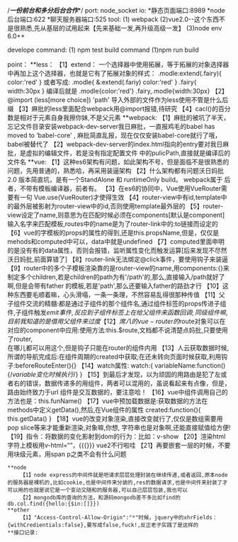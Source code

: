 /*******一份前台和多分后台合作********/
port:
node_socket io:
	*静态页面端口:8989
	*node后台端口:622
	*聊天服务器端口:525
tool:
	(1) webpack 
	(2)vue2.0--这个东西不是很熟悉,先从基层的试用起来【先来基础一发,再升级高级一发】
	(3)node env 6.0++

develope command:
	(1) npm test
build command
	(1)npm run build


point：
	**less：
		【1】extend：
			一个选择器中使用拓展，等于拓展的对象选择器中再加上这个选择器，也就是它有了拓展对象的样式：
			.modle:extend(.fairy){
				color:'red'
			}
			或者写成:
			.modle{
				&:extend(.fariy)
				color:'red'
			}
			.fairy{
				width:30px
			}
			编译后就是
			.modle{color:'red'}   	.fairy,.modle{width:30px}
		【2】@import (less[more choice]) 'path'  导入外部的文件作为less使用不管是什么后缀
		【3】麻批的less里面配合webpack用@import报错,待研究
		【4】cacl()的百分数是相对于元素自身我擦你妹,不是父元素
	**webpack:
		【1】麻批的被坑了半天，忘记文件目录安装webpack-dev-server我日麻批，一直报鸡毛的babel has moved to 
			‘babel-core' , 麻批简直乱报，现在仅仅安装babel-core就行了哦，babel被替代了
		【2】webpack-dev-server的index.html指向的entry要对我日麻批，是虚拟的编辑文件，若是没有指定配置文件
			中的pulicPath,直接就是编译后的文件名
	**vue:
		【1】这种es6架构有问题，如此架构不号，但是面临不是很熟悉的问题，先用普通的，熟悉哈，再采用装逼架构
		【2】什么架构都有问题沃日妈批 2.0 版本简直坑，是有一个StandAlone 和 runtimeOnly build。 webpack属于
			后者，不带有模板编译器，前者有。
		【3】在es6的协同中，Vue使用VueRouter需要有一句  Vue.use(VueRouter)才使得<router-view></router-view>生效
		【4】router-view中有id,template中的最外层被影射为router-view中的id,否则使用template最外层的
		【5】router-view设定了name,则意思为在匹配时候必须在components[默认是component]输入名字来匹配模板,routes中的name是为了router-link中的:to链接而设定的
		【6】vue的字模板的props的属性的得到,还是this.propsName,但是，仅仅是mehods和computed中可以，data中就是undefined
		【7】computed里面申明的是没有有的data属性，否则会报错，监听属性变化而触发运算[后来发现不尽然沃日妈批,前面算错了]
		【8】router-link无法绑定@click事件，要使用钩子来装逼
		【9】router中的多个子模板渲染靠的是router-view的name,用components:{}来制定多个children,若是children的path为有'/path'的,那么,直接输入/path就好了啊,但是会带有father 的模板,若是'path',那么还要输入father的路劲才行
		【10】这种东西要毛顺着嘛，心头滑塌，一条一条理，不然容易乱得很那种传值
		【11】父子组件交流的精髓:都是通过子组件的那个组件名,通过组件标签的props传进子组件,子组件触发$emit事件,反应到子组件标签上在给父组件来
			函数回调;同级组件嘛,目前我知道的是借用父组件来过度
		【12】席八的vue-router的$route对象可以在对应的component中应用:使用方法:this.$route,文档都不说清楚点妈批,只要使用了router,	
			在哪儿都可以用这个,但是钩子只能在router的组件内用
		【13】人云获取数据时候,所谓的导航完成后:在组件周期的created中获取;在还未转向页面时候获取,利用钩子:beforeRouteEnter(){}
		【14】watch属性:
			watch:{
				variableName:function(){/*variable变化时候执行*/}
			}
		【15】到最后才发现，以为顽固的用路由是犯了左或者右的错误，数据传递多的用组件，两者可以混用的，虽说看起来有点像，但是，路由始终致力于url
			组件是交互数据的，要注意哈！
		【16】vue中组件调用自己的方法也是：this.funName()
		【17】vue中预加载数据是:获取数据的方法在methods中定义getData(),然后,在Vue组件的属性
			created:function(){
				this.getData()
			}
		【18】vue的改变对象渲染,直接改变就行了,仅仅是数组需要用pop slice等来才能重新渲染,对象嘛,你想,
			字符串也是对象啊,还能直接赋值给方便!
		【19】指令：将数据的变化影射到dom的行为：比如：v-show
		【20】渲染html字符上模板用v-html=“”，{{{}}} vue2不行啦哇
		【21】再要嵌套一层的时候，不要用块级元素，用span p之类不会有什么问题

	**node
		【1】node express的中间件就是吧请求层层处理封装在继续传递,或者返回,原本node的服务器是裸机的,比如cookie,也是中间件来分装的,res的数据请求,也是中间件来封装了才可以用的也就是说它是一个变动又随和的服务器,可以自己层层包装,我也可以
		【2】mongodb库的查询的方法，和源码mongodb差不多比如find的  db.col.find({hello:{$in:[]}})
	**other
		【1】"Access-Control-Allow-Origin":"*"时候，jquery中的xhrFields：{withCredientials:false},要写成false,fuck!,反正老子实践了是这样的
	**接口记录: